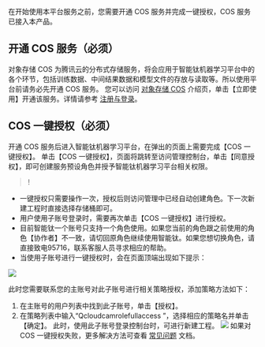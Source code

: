 在开始使用本平台服务之前，您需要开通 COS 服务并完成一键授权，COS 服务已接入本产品。

## 开通 COS 服务（必须）
对象存储 COS 为腾讯云的分布式存储服务，将会应用于智能钛机器学习平台中的各个环节，包括训练数据、中间结果数据和模型文件的存放与读取等。所以使用平台前请务必先开通 COS 服务。
您可以访问 [对象存储 COS](https://cloud.tencent.com/product/cos) 介绍页，单击【立即使用】开通该服务。详情请参考 [注册与登录](https://cloud.tencent.com/document/product/436/6231)。

## COS 一键授权（必须）

开通 COS 服务后进入智能钛机器学习平台，在弹出的页面上需要完成【COS 一键授权】。
单击【COS 一键授权】，页面将跳转至访问管理控制台，单击【同意授权】，即可创建服务预设角色并授予智能钛机器学习平台相关权限。

>!
- 一键授权只需要操作一次，授权后则访问管理中已经自动创建角色。下一次新建工程时直接选择存储桶即可。
- 用户使用子账号登录时，需要再次单击【COS 一键授权】进行授权。 
- 目前智能钛一个账号只支持一个角色使用。如果您当前的角色跟之前使用的角色【协作者】不一致，请切回原角色继续使用智能钛。如果您想切换角色，请直接致电95716，联系客服人员寻求相应的帮助。 
- 当使用子账号进行一键授权时，会在页面顶端出现如下提示：

![](https://main.qcloudimg.com/raw/8fb85b2d63741c7a725eabca8d8673b4.png)

此时您需要联系您的主账号对此子账号进行相关策略授权，添加策略方法如下：
1. 在主账号的用户列表中找到此子账号，单击【授权】。
2. 在策略列表中输入“Qcloudcamrolefullaccess ”，选择相应的策略名并单击【确定】。
此时，使用此子账号登录控制台时，可进行新建工程。
![](https://main.qcloudimg.com/raw/e156458241f750ed8186a74b5ca8e3e2.png)
如果对 COS 一键授权失败，更多解决方法可查看 [常见问题](https://cloud.tencent.com/document/product/851/16980) 文档。
